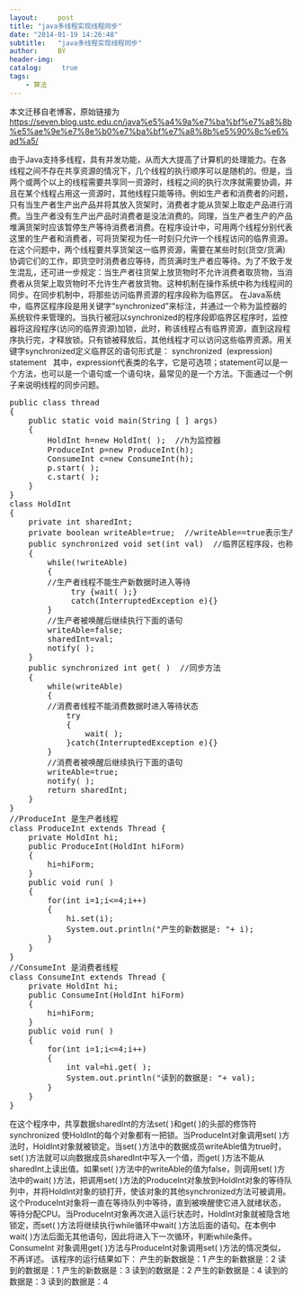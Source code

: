 ```yaml
---
layout:     post
title: "java多线程实现线程同步"
date: "2014-01-19 14:26:48"
subtitle:   "java多线程实现线程同步"
author:     BY
header-img:
catalog: 	 true
tags:
    - 算法
---
```


本文迁移自老博客，原始链接为 <https://seven.blog.ustc.edu.cn/java%e5%a4%9a%e7%ba%bf%e7%a8%8b%e5%ae%9e%e7%8e%b0%e7%ba%bf%e7%a8%8b%e5%90%8c%e6%ad%a5/>

由于Java支持多线程，具有并发功能，从而大大提高了计算机的处理能力。在各线程之间不存在共享资源的情况下，几个线程的执行顺序可以是随机的。但是，当两个或两个以上的线程需要共享同一资源时，线程之间的执行次序就需要协调，并且在某个线程占用这一资源时，其他线程只能等待。例如生产者和消费者的问题，只有当生产者生产出产品并将其放入货架时，消费者才能从货架上取走产品进行消费。当生产者没有生产出产品时消费者是没法消费的。同理，当生产者生产的产品堆满货架时应该暂停生产等待消费者消费。在程序设计中，可用两个线程分别代表这里的生产者和消费者，可将货架视为任一时刻只允许一个线程访问的临界资源。
在这个问题中，两个线程要共享货架这一临界资源，需要在某些时刻(货空/货满)协调它们的工作，即货空时消费者应等待，而货满时生产者应等待。为了不致于发生混乱，还可进一步规定：当生产者往货架上放货物时不允许消费者取货物，当消费者从货架上取货物时不允许生产者放货物。这种机制在操作系统中称为线程间的同步。在同步机制中，将那些访问临界资源的程序段称为临界区。
在Java系统中，临界区程序段是用关键字“synchronized”来标注，并通过一个称为监控器的系统软件来管理的。当执行被冠以synchronized的程序段即临界区程序时，监控器将这段程序(访问的临界资源)加锁，此时，称该线程占有临界资源，直到这段程序执行完，才释放锁。只有锁被释放后，其他线程才可以访问这些临界资源。用关键字synchronized定义临界区的语句形式是：
synchronized  (expression)  statement   其中，expression代表类的名字，它是可选项；statement可以是一个方法，也可以是一个语句或一个语句块，最常见的是一个方法。下面通过一个例子来说明线程的同步问题。
<pre class="brush:[java]">public class thread
{
    public static void main(String [ ] args)
    {
        HoldInt h=new HoldInt( );  //h为监控器
        ProduceInt p=new ProduceInt(h);
        ConsumeInt c=new ConsumeInt(h);
        p.start( );
        c.start( );
    }
}
class HoldInt
{
    private int sharedInt;
    private boolean writeAble=true;  //writeAble==true表示生产者线程能生产新数据
    public synchronized void set(int val)  //临界区程序段，也称为同步方法
    {
        while(!writeAble)
        {
        //生产者线程不能生产新数据时进入等待
             try {wait( );}
             catch(InterruptedException e){}
        }
        //生产者被唤醒后继续执行下面的语句
        writeAble=false;
        sharedInt=val;
        notify( );
    }
    public synchronized int get( )  //同步方法
    {
        while(writeAble)
        {
        //消费者线程不能消费数据时进入等待状态
            try
            {
                wait( );
            }catch(InterruptedException e){}
        }
        //消费者被唤醒后继续执行下面的语句
        writeAble=true;
        notify( );
        return sharedInt;
    }
}
//ProduceInt 是生产者线程
class ProduceInt extends Thread {
    private HoldInt hi;
    public ProduceInt(HoldInt hiForm)
    {
        hi=hiForm;
    }
    public void run( )
    {
        for(int i=1;i&lt;=4;i++)
        {
            hi.set(i);
            System.out.println("产生的新数据是: "+ i);
        }
    } 
}
//ConsumeInt 是消费者线程
class ConsumeInt extends Thread {
    private HoldInt hi;
    public ConsumeInt(HoldInt hiForm)
    {
        hi=hiForm;
    }
    public void run( )
    {
        for(int i=1;i&lt;=4;i++) 
        {
            int val=hi.get( );
            System.out.println("读到的数据是: "+ val);
        }
    }
}</pre>
在这个程序中，共享数据sharedInt的方法set( )和get( )的头部的修饰符synchronized 使HoldInt的每个对象都有一把锁。当ProduceInt对象调用set( )方法时，HoldInt对象就被锁定。当set( )方法中的数据成员writeAble值为true时，set( )方法就可以向数据成员sharedInt中写入一个值，而get( )方法不能从sharedInt上读出值。如果set( )方法中的writeAble的值为false，则调用set( )方法中的wait( )方法，把调用set( )方法的ProduceInt对象放到HoldInt对象的等待队列中，并将HoldInt对象的锁打开，使该对象的其他synchronized方法可被调用。这个ProduceInt对象将一直在等待队列中等待，直到被唤醒使它进入就绪状态，等待分配CPU。当ProduceInt对象再次进入运行状态时，HoldInt对象就被隐含地锁定，而set( )方法将继续执行while循环中wait( )方法后面的语句。在本例中wait( )方法后面无其他语句，因此将进入下一次循环，判断while条件。ConsumeInt 对象调用get( )方法与ProduceInt对象调用set( )方法的情况类似，不再详述。
该程序的运行结果如下：
产生的新数据是：1
产生的新数据是：2
读到的数据是：1
产生的新数据是：3
读到的数据是：2
产生的新数据是：4
读到的数据是：3
读到的数据是：4
